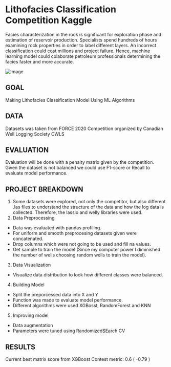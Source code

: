 # Lithofacies Classification Competition Kaggle
Facies characterization in the rock is significant for exploration phase and estimation of reservoir production. Specialists spend hundreds of hours examining rock properties in order to label different layers. An incorrect classification could cost millions and project failure. Hence, machine learning model could colaborate petroleum professionals determining the facies faster and more accurate.

![image](https://user-images.githubusercontent.com/100526221/204417041-44d0164c-e68b-47c0-9684-28bacb509f82.png)

GOAL
--------------------------------------------------------------------------------------------------------------------------
Making Lithofacies Classification Model Using ML Algorithms

DATA
--------------------------------------------------------------------------------------------------------------------------
Datasets was taken from FORCE 2020 Competition organized by Canadian Well Logging Society CWLS 

EVALUATION
-------------------------------------------------------------------------------------------------------------------------
Evaluation will be done with a penalty matrix given by the competition. Given the dataset is not balanced we could use F1-score or Recall to evaluate model performance.

PROJECT BREAKDOWN
-------------------------------------------------------------------------------------------------------------------------
1. Some datasets were explored, not only the competitor, but also different .las files to understand the structure of the data and how the log data is collected. Therefore, the lassio and welly libraries were used.
2. Data Preprocessing
 - Data was evaluated with pandas profiling.
 - For uniform and smooth preprocesing datasets given were concatenated.
 - Drop columns which were not going to be used and fill na values.
 - Get sample to train the model (Since my computer power I diminished the number of wells choosing random wells to train the model).

3. Data Visualization
 - Visualize data distribution to look how different classes were balanced.

4. Building Model
- Split the preporcessed data into X and Y
- Function was made to evaluate model performance.
- Different algorithms were used XGBosst, RandomForest and KNN

5. Improving model
- Data augmentation
- Parameters were tuned using RandomizedSEarch CV

RESULTS
-------------------------------------------------------------------------------------------------------------------------
Current best matrix score from XGBoost 
Contest metric: 0.6 ( -0.79 )
